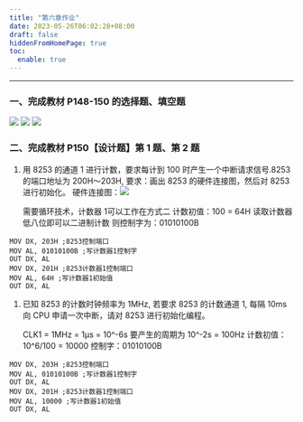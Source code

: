 ```yaml
---
title: "第六章作业"
date: 2023-05-26T06:02:28+08:00
draft: false
hiddenFromHomePage: true
toc:
  enable: true
---
```


----

### 一、完成教材 P148-150 的选择题、填空题
![](https://pan.lmio.xyz/pic/2e842f06f23fea1efabd517fe937b31.jpg)
![](https://pan.lmio.xyz/pic/3074cc13e1182bda845a3d1007f666d.jpg)
![](https://pan.lmio.xyz/pic/df4663fdc791c241e2fd0b392243748.jpg)

### 二、完成教材 P150【设计题】第 1 题、第 2 题

1. 用 8253 的通道 1 进行计数，要求每计到 100 时产生一个中断请求信号.8253 的端口地址为 200H～203H, 要求：画出 8253 的硬件连接图，然后对 8253 进行初始化。
	硬件连接图：![](https://pan.lmio.xyz/pic/bf7410fc5ba5bc1fa0df2cf49386d75.jpg)

	
	需要循环技术，计数器 1可以工作在方式二
	计数初值：100 = 64H 读取计数器低八位即可以二进制计数
	则控制字为：01010100B
	
```armasm
MOV DX, 203H ;8253控制端口
MOV AL, 01010100B ;写计数器1控制字
OUT DX, AL
MOV DX, 201H ;8253计数器1控制端口
MOV AL, 64H ;写计数器1初始值
OUT DX, AL 
```



1. 已知 8253 的计数时钟频率为 1MHz, 若要求 8253 的计数通道 1, 每隔 10ms 向 CPU 申请一次中断，请对 8253 进行初始化编程。
	
	CLK1 = 1MHz = 1μs = 10^-6s
	要产生的周期为 10^-2s = 100Hz 
	计数初值：10^6/100 = 10000
	控制字：01010100B
	
```armasm
MOV DX, 203H ;8253控制端口
MOV AL, 01010100B ;写计数器1控制字
OUT DX, AL
MOV DX, 201H ;8253计数器1控制端口
MOV AL, 10000 ;写计数器1初始值
OUT DX, AL
```